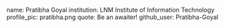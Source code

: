 name: Pratibha Goyal
institution: LNM Institute of Information Technology
profile_pic: pratibha.png 
quote: Be an awaiter!
github_user: Pratibha-Goyal
